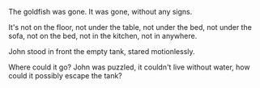 The goldfish was gone. It was gone, without any signs.

It's not on the floor, not under the table, not under the bed, not under the sofa, not on the bed, not in the kitchen, not in anywhere.

John stood in front the empty tank, stared motionlessly.

Where could it go? John was puzzled, it couldn't live without water, how could it possibly escape the tank?